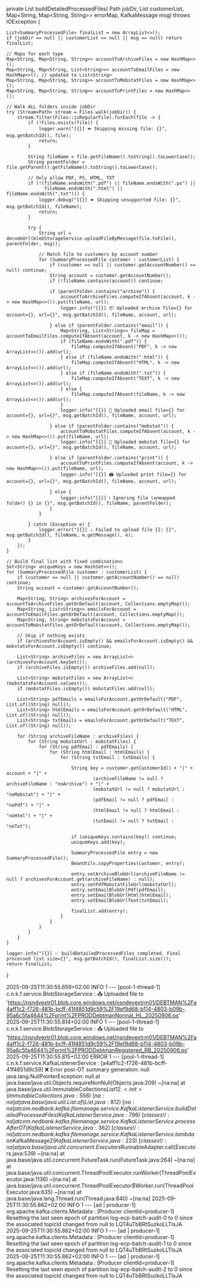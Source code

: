 private List<SummaryProcessedFile> buildDetailedProcessedFiles(
        Path jobDir,
        List<SummaryProcessedFile> customerList,
        Map<String, Map<String, String>> errorMap,
        KafkaMessage msg) throws IOException {

    List<SummaryProcessedFile> finalList = new ArrayList<>();
    if (jobDir == null || customerList == null || msg == null) return finalList;

    // Maps for each type
    Map<String, Map<String, String>> accountToArchiveFiles = new HashMap<>();
    Map<String, Map<String, List<String>>> accountToEmailFiles = new HashMap<>(); // updated to List<String>
    Map<String, Map<String, String>> accountToMobstatFiles = new HashMap<>();
    Map<String, Map<String, String>> accountToPrintFiles = new HashMap<>();

    // Walk ALL folders inside jobDir
    try (Stream<Path> stream = Files.walk(jobDir)) {
        stream.filter(Files::isRegularFile).forEach(file -> {
            if (!Files.exists(file)) {
                logger.warn("[{}] ⏩ Skipping missing file: {}", msg.getBatchId(), file);
                return;
            }

            String fileName = file.getFileName().toString().toLowerCase();
            String parentFolder = file.getParent().getFileName().toString().toLowerCase();

            // Only allow PDF, PS, HTML, TXT
            if (!(fileName.endsWith(".pdf") || fileName.endsWith(".ps") ||
                  fileName.endsWith(".html") || fileName.endsWith(".txt"))) {
                logger.debug("[{}] ⏩ Skipping unsupported file: {}", msg.getBatchId(), fileName);
                return;
            }

            try {
                String url = decodeUrl(blobStorageService.uploadFileByMessage(file.toFile(), parentFolder, msg));

                // Match file to customers by account number
                for (SummaryProcessedFile customer : customerList) {
                    if (customer == null || customer.getAccountNumber() == null) continue;
                    String account = customer.getAccountNumber();
                    if (!fileName.contains(account)) continue;

                    if (parentFolder.contains("archive")) {
                        accountToArchiveFiles.computeIfAbsent(account, k -> new HashMap<>()).put(fileName, url);
                        logger.info("[{}] 📦 Uploaded archive file={} for account={}, url={}", msg.getBatchId(), fileName, account, url);

                    } else if (parentFolder.contains("email")) {
                        Map<String, List<String>> fileMap = accountToEmailFiles.computeIfAbsent(account, k -> new HashMap<>());
                        if (fileName.endsWith(".pdf")) {
                            fileMap.computeIfAbsent("PDF", k -> new ArrayList<>()).add(url);
                        } else if (fileName.endsWith(".html")) {
                            fileMap.computeIfAbsent("HTML", k -> new ArrayList<>()).add(url);
                        } else if (fileName.endsWith(".txt")) {
                            fileMap.computeIfAbsent("TEXT", k -> new ArrayList<>()).add(url);
                        } else {
                            fileMap.computeIfAbsent(fileName, k -> new ArrayList<>()).add(url);
                        }
                        logger.info("[{}] 📧 Uploaded email file={} for account={}, url={}", msg.getBatchId(), fileName, account, url);

                    } else if (parentFolder.contains("mobstat")) {
                        accountToMobstatFiles.computeIfAbsent(account, k -> new HashMap<>()).put(fileName, url);
                        logger.info("[{}] 📱 Uploaded mobstat file={} for account={}, url={}", msg.getBatchId(), fileName, account, url);

                    } else if (parentFolder.contains("print")) {
                        accountToPrintFiles.computeIfAbsent(account, k -> new HashMap<>()).put(fileName, url);
                        logger.info("[{}] 🖨 Uploaded print file={} for account={}, url={}", msg.getBatchId(), fileName, account, url);

                    } else {
                        logger.info("[{}] ℹ️ Ignoring file (unmapped folder) {} in {}", msg.getBatchId(), fileName, parentFolder);
                    }
                }

            } catch (Exception e) {
                logger.error("[{}] ⚠️ Failed to upload file {}: {}", msg.getBatchId(), fileName, e.getMessage(), e);
            }
        });
    }

    // Build final list with fixed combinations
    Set<String> uniqueKeys = new HashSet<>();
    for (SummaryProcessedFile customer : customerList) {
        if (customer == null || customer.getAccountNumber() == null) continue;
        String account = customer.getAccountNumber();

        Map<String, String> archivesForAccount = accountToArchiveFiles.getOrDefault(account, Collections.emptyMap());
        Map<String, List<String>> emailsForAccount = accountToEmailFiles.getOrDefault(account, Collections.emptyMap());
        Map<String, String> mobstatsForAccount = accountToMobstatFiles.getOrDefault(account, Collections.emptyMap());

        // Skip if nothing exists
        if (archivesForAccount.isEmpty() && emailsForAccount.isEmpty() && mobstatsForAccount.isEmpty()) continue;

        List<String> archiveFiles = new ArrayList<>(archivesForAccount.keySet());
        if (archiveFiles.isEmpty()) archiveFiles.add(null);

        List<String> mobstatFiles = new ArrayList<>(mobstatsForAccount.values());
        if (mobstatFiles.isEmpty()) mobstatFiles.add(null);

        List<String> pdfEmails = emailsForAccount.getOrDefault("PDF", List.of((String) null));
        List<String> htmlEmails = emailsForAccount.getOrDefault("HTML", List.of((String) null));
        List<String> txtEmails = emailsForAccount.getOrDefault("TEXT", List.of((String) null));

        for (String archiveFileName : archiveFiles) {
            for (String mobstatUrl : mobstatFiles) {
                for (String pdfEmail : pdfEmails) {
                    for (String htmlEmail : htmlEmails) {
                        for (String txtEmail : txtEmails) {

                            String key = customer.getCustomerId() + "|" + account + "|" +
                                    (archiveFileName != null ? archiveFileName : "noArchive") + "|" +
                                    (mobstatUrl != null ? mobstatUrl : "noMobstat") + "|" +
                                    (pdfEmail != null ? pdfEmail : "noPdf") + "|" +
                                    (htmlEmail != null ? htmlEmail : "noHtml") + "|" +
                                    (txtEmail != null ? txtEmail : "noTxt");

                            if (uniqueKeys.contains(key)) continue;
                            uniqueKeys.add(key);

                            SummaryProcessedFile entry = new SummaryProcessedFile();
                            BeanUtils.copyProperties(customer, entry);

                            entry.setArchiveBlobUrl(archiveFileName != null ? archivesForAccount.get(archiveFileName) : null);
                            entry.setPdfMobstatFileUrl(mobstatUrl);
                            entry.setEmailBlobUrlPdf(pdfEmail);
                            entry.setEmailBlobUrlHtml(htmlEmail);
                            entry.setEmailBlobUrlText(txtEmail);

                            finalList.add(entry);
                        }
                    }
                }
            }
        }
    }

    logger.info("[{}] ✅ buildDetailedProcessedFiles completed. Final processed list size={}", msg.getBatchId(), finalList.size());
    return finalList;
}


2025-09-25T11:30:55.659+02:00  INFO 1 --- [pool-1-thread-1] c.n.k.f.service.BlobStorageService       : 📤 Uploaded file to 'https://nsndvextr01.blob.core.windows.net/nsndevextrm01/DEBTMAN%2Fa4aff1c2-f726-481b-bcff-41f4851d9c59%2F19ef9d68-b114-4803-b09b-95a6c5fa4644%2Fprint%2FPRODDebtmanNormal_HL_20250906.ps'
2025-09-25T11:30:55.814+02:00  INFO 1 --- [pool-1-thread-1] c.n.k.f.service.BlobStorageService       : 📤 Uploaded file to 'https://nsndvextr01.blob.core.windows.net/nsndevextrm01/DEBTMAN%2Fa4aff1c2-f726-481b-bcff-41f4851d9c59%2F19ef9d68-b114-4803-b09b-95a6c5fa4644%2Fprint%2FPRODDebtmanRegistered_RB_20250906.ps'
2025-09-25T11:30:55.815+02:00 ERROR 1 --- [pool-1-thread-1] c.n.k.f.service.KafkaListenerService     : [a4aff1c2-f726-481b-bcff-41f4851d9c59] ❌ Error post-OT summary generation: null
java.lang.NullPointerException: null
 at java.base/java.util.Objects.requireNonNull(Objects.java:209) ~[na:na]
 at java.base/java.util.ImmutableCollections$List12.<init>(ImmutableCollections.java:556) ~[na:na]
 at java.base/java.util.List.of(List.java:812) ~[na:na]
 at com.nedbank.kafka.filemanage.service.KafkaListenerService.buildDetailedProcessedFiles(KafkaListenerService.java:796) ~[classes!/:na]
 at com.nedbank.kafka.filemanage.service.KafkaListenerService.processAfterOT(KafkaListenerService.java:362) ~[classes!/:na]
 at com.nedbank.kafka.filemanage.service.KafkaListenerService.lambda$onKafkaMessage$2(KafkaListenerService.java:223) ~[classes!/:na]
 at java.base/java.util.concurrent.Executors$RunnableAdapter.call(Executors.java:539) ~[na:na]
 at java.base/java.util.concurrent.FutureTask.run(FutureTask.java:264) ~[na:na]
 at java.base/java.util.concurrent.ThreadPoolExecutor.runWorker(ThreadPoolExecutor.java:1136) ~[na:na]
 at java.base/java.util.concurrent.ThreadPoolExecutor$Worker.run(ThreadPoolExecutor.java:635) ~[na:na]
 at java.base/java.lang.Thread.run(Thread.java:840) ~[na:na]
2025-09-25T11:30:55.862+02:00  INFO 1 --- [ad | producer-1] org.apache.kafka.clients.Metadata        : [Producer clientId=producer-1] Resetting the last seen epoch of partition log-ecp-batch-audit-0 to 0 since the associated topicId changed from null to LQT4uTbBRtSuzkoLLTIsJA
2025-09-25T11:30:55.862+02:00  INFO 1 --- [ad | producer-1] org.apache.kafka.clients.Metadata        : [Producer clientId=producer-1] Resetting the last seen epoch of partition log-ecp-batch-audit-1 to 0 since the associated topicId changed from null to LQT4uTbBRtSuzkoLLTIsJA
2025-09-25T11:30:55.862+02:00  INFO 1 --- [ad | producer-1] org.apache.kafka.clients.Metadata        : [Producer clientId=producer-1] Resetting the last seen epoch of partition log-ecp-batch-audit-2 to 0 since the associated topicId changed from null to LQT4uTbBRtSuzkoLLTIsJA

